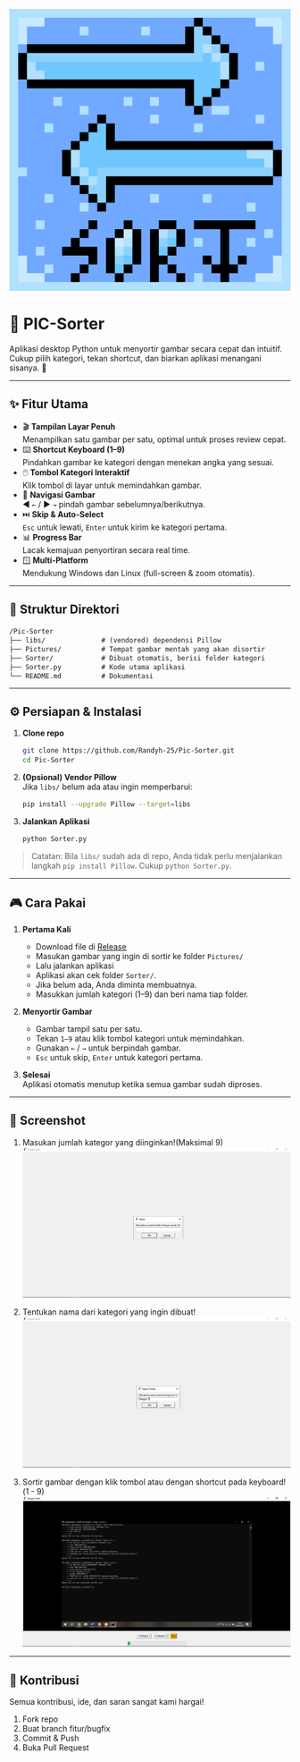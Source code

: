 ![Icon](https://raw.githubusercontent.com/Randyh-25/Pic-Sorter/refs/heads/main/icon.png)
# 🚀 PIC-Sorter

Aplikasi desktop Python untuk menyortir gambar secara cepat dan intuitif. Cukup pilih kategori, tekan shortcut, dan biarkan aplikasi menangani sisanya. 🎉

---

## ✨ Fitur Utama

- 🎬 **Tampilan Layar Penuh**  
  Menampilkan satu gambar per satu, optimal untuk proses review cepat.  
- ⌨️ **Shortcut Keyboard (1–9)**  
  Pindahkan gambar ke kategori dengan menekan angka yang sesuai.  
- 🖱️ **Tombol Kategori Interaktif**  
  Klik tombol di layar untuk memindahkan gambar.  
- 🔄 **Navigasi Gambar**  
  ◀️ `←` / ▶️ `→` pindah gambar sebelumnya/berikutnya.  
- ⏭️ **Skip & Auto-Select**  
  `Esc` untuk lewati, `Enter` untuk kirim ke kategori pertama.  
- 📊 **Progress Bar**  
  Lacak kemajuan penyortiran secara real time.  
- 🪟 **Multi-Platform**  
  Mendukung Windows dan Linux (full-screen & zoom otomatis).

---

## 📁 Struktur Direktori

```
/Pic-Sorter
├── libs/              # (vendored) dependensi Pillow
├── Pictures/          # Tempat gambar mentah yang akan disortir
├── Sorter/            # Dibuat otomatis, berisi folder kategori
├── Sorter.py          # Kode utama aplikasi
└── README.md          # Dokumentasi
```

---

## ⚙️ Persiapan & Instalasi

1. **Clone repo**  
   ```bash
   git clone https://github.com/Randyh-25/Pic-Sorter.git
   cd Pic-Sorter
   ```

2. **(Opsional) Vendor Pillow**  
   Jika `libs/` belum ada atau ingin memperbarui:  
   ```bash
   pip install --upgrade Pillow --target=libs
   ```

3. **Jalankan Aplikasi**  
   ```bash
   python Sorter.py
   ```

> Catatan: Bila `libs/` sudah ada di repo, Anda tidak perlu menjalankan langkah `pip install Pillow`. Cukup `python Sorter.py`.

---

## 🎮 Cara Pakai

1. **Pertama Kali**
   - Download file di [Release](https://github.com/Randyh-25/Pic-Sorter/releases)
   - Masukan gambar yang ingin di sortir ke folder `Pictures/`
   - Lalu jalankan aplikasi
   - Aplikasi akan cek folder `Sorter/`.  
   - Jika belum ada, Anda diminta membuatnya.  
   - Masukkan jumlah kategori (1–9) dan beri nama tiap folder.

2. **Menyortir Gambar**  
   - Gambar tampil satu per satu.  
   - Tekan `1–9` atau klik tombol kategori untuk memindahkan.  
   - Gunakan `←` / `→` untuk berpindah gambar.  
   - `Esc` untuk skip, `Enter` untuk kategori pertama.  

3. **Selesai**  
   Aplikasi otomatis menutup ketika semua gambar sudah diproses.

---

## 📸 Screenshot
1. Masukan jumlah kategor yang diinginkan!(Maksimal 9)
![Screenshot Image Sorter](https://raw.githubusercontent.com/Randyh-25/Pic-Sorter/refs/heads/main/Screenshoot/1.TentukanJumlahKategori.png)

2. Tentukan nama dari kategori yang ingin dibuat!
![Screenshot Image Sorter](https://raw.githubusercontent.com/Randyh-25/Pic-Sorter/refs/heads/main/Screenshoot/2.MasukanKategori.png)

3. Sortir gambar dengan klik tombol atau dengan shortcut pada keyboard!(1 - 9)
![Screenshot Image Sorter](https://raw.githubusercontent.com/Randyh-25/Pic-Sorter/refs/heads/main/Screenshoot/3.%20Sortir.png)

---

## 🤝 Kontribusi

Semua kontribusi, ide, dan saran sangat kami hargai!  
1. Fork repo  
2. Buat branch fitur/bugfix  
3. Commit & Push  
4. Buka Pull Request


